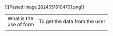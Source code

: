 ![[Pasted image 20240519104701.png]]

|                             |                               |
| --------------------------- | ----------------------------- |
| What is the <br>use of form | To get the data from the user |
|                             |                               |
